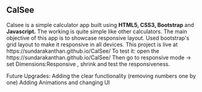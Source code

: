 <h2>CalSee</h2>
Calsee is a simple calculator app built using <strong>HTML5, CSS3, Bootstrap</strong> and <strong>Javascript.</strong>
The working is quite simple like other calculators. 
The main objective of this app is to showcase responsive layout.
Used bootstrap's grid layout to make it responsive in all devices.
This project is live at https://sundarakanthan.github.io/CalSee/ 
To test it:
  open the https://sundarakanthan.github.io/CalSee/ 
  Then go to responsive mode -> set Dimensions:Responsive , shrink and test the responsiveness.

Future Upgrades:
  Adding the clear functionality (removing numbers one by one)
  Adding Animations and changing UI
